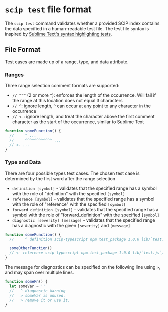 # `scip test` file format

The `scip test` command validates whether a provided SCIP index contains the data specified in a human-readable test file.
The test file syntax is inspired by [Sublime Text's syntax highlighting tests](https://www.sublimetext.com/docs/syntax.html#testing).

## File Format

Test cases are made up of a range, type, and data attribute.

### Ranges

Three range selection comment formats are supported:

- `// ^^^` (2 or more `^`): enforces the length of the occurrence. Will fail if the range at this location does not equal 3 characters
- `// ^`: ignore length, `^` can occur at any point to any character in the occurrence
- `// <-`: ignore length, and treat the character above the first comment character as the start of the occurrence, similar to Sublime Text

```js
function someFunction() {
  //     ^ ...
  //     ^^^^^^^^^^^^ ...
  // <- ...
}
```

### Type and Data

There are four possible types test cases. The chosen test case is determined by the first word after the range selection

- `definition [symbol]` - validates that the specified range has a symbol with the role of "definition" with the specified `[symbol]`
- `reference [symbol]` - validates that the specified range has a symbol with the role of "reference" with the specified `[symbol]`
- `forward_definition [symbol]` - validates that the specified range has a symbol with the role of "forward_definition" with the specified `[symbol]`
- `diagnostic [severity] [message]` - validates that the specified range has a diagnostic with the given `[severity]` and `[message]`

```js
function someFunction() {
  //     ^ definition scip-typescript npm test_package 1.0.0 lib/`test.js`/someFunction().

  someOtherFunction()
  // <- reference scip-typescript npm test_package 1.0.0 lib/`test.js`/someOtherFunction().
}
```

The message for diagnostics can be specified on the following line using `>`,
and may span over multiple lines.

```js
function someFn() {
  let someVar = ''
  //   ^ diagnostic Warning
  //   > someVar is unused.
  //   > remove it or use it.
}
```